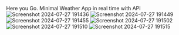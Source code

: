 Here you Go. Minimal Weather App in real time with API
![Screenshot 2024-07-27 191436](https://github.com/user-attachments/assets/542d2271-4cb6-4df1-88ba-331b541943ea)
![Screenshot 2024-07-27 191449](https://github.com/user-attachments/assets/a18f687e-7883-47c2-a539-768fde6c2487)![Screenshot 2024-07-27 191455](https://github.com/user-attachments/assets/66f8fd90-5ed5-4a11-bb1b-02fab725b2fd)
![Screenshot 2024-07-27 191502](https://github.com/user-attachments/assets/4ee768ca-1721-493f-8f03-4d312a7bfe0c)
![Screenshot 2024-07-27 191510](https://github.com/user-attachments/assets/b64eca44-df7f-4bf2-9216-f140aaeee36d)
![Screenshot 2024-07-27 191515](https://github.com/user-attachments/assets/8c3eb0f8-d559-42b2-8405-825a6df4158b)

